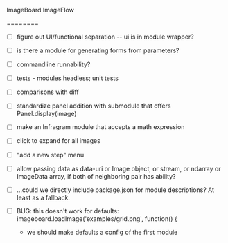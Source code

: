 ImageBoard
ImageFlow

========

* [ ] figure out UI/functional separation -- ui is in module wrapper?
* [ ] is there a module for generating forms from parameters?
* [ ] commandline runnability?
* [ ] tests - modules headless; unit tests
* [ ] comparisons with diff
* [ ] standardize panel addition with submodule that offers Panel.display(image)

* [ ] make an Infragram module that accepts a math expression
* [ ] click to expand for all images
* [ ] "add a new step" menu

* [ ] allow passing data as data-uri or Image object, or stream, or ndarray or ImageData array, if both of neighboring pair has ability?
* [ ] ...could we directly include package.json for module descriptions? At least as a fallback.

* [ ] BUG: this doesn't work for defaults:  imageboard.loadImage('examples/grid.png', function() {
  * we should make defaults a config of the first module

